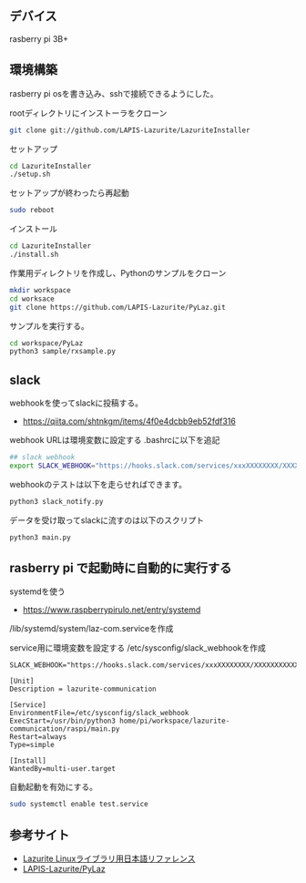 ## デバイス
rasberry pi 3B+

## 環境構築
rasberry pi osを書き込み、sshで接続できるようにした。

rootディレクトリにインストーラをクローン
```bash
git clone git://github.com/LAPIS-Lazurite/LazuriteInstaller
```

セットアップ
```bash
cd LazuriteInstaller
./setup.sh
```

セットアップが終わったら再起動
```bash
sudo reboot
```

インストール
```bash
cd LazuriteInstaller
./install.sh
```

作業用ディレクトリを作成し、Pythonのサンプルをクローン
```bash
mkdir workspace
cd worksace
git clone https://github.com/LAPIS-Lazurite/PyLaz.git
```


サンプルを実行する。
```bash
cd workspace/PyLaz
python3 sample/rxsample.py
```
## slack
webhookを使ってslackに投稿する。
- https://qiita.com/shtnkgm/items/4f0e4dcbb9eb52fdf316

webhook URLは環境変数に設定する
.bashrcに以下を追記
```bash
## slack webhook
export SLACK_WEBHOOK="https://hooks.slack.com/services/xxxXXXXXXXX/XXXXXXXXXXX/XXXXXXXXXXXXXXXXXXXXXXXX"
```

webhookのテストは以下を走らせればできます。
```bash
python3 slack_notify.py
```

データを受け取ってslackに流すのは以下のスクリプト
```bash
python3 main.py
```

## rasberry pi で起動時に自動的に実行する
systemdを使う
- https://www.raspberrypirulo.net/entry/systemd

/lib/systemd/system/laz-com.serviceを作成

service用に環境変数を設定する
/etc/sysconfig/slack_webhookを作成
``` 
SLACK_WEBHOOK="https://hooks.slack.com/services/xxxXXXXXXXX/XXXXXXXXXXX/XXXXXXXXXXXXXXXXXXXXXXXX"
```

```laz-com.service
[Unit]
Description = lazurite-communication

[Service]
EnvironmentFile=/etc/sysconfig/slack_webhook
ExecStart=/usr/bin/python3 home/pi/workspace/lazurite-communication/raspi/main.py
Restart=always
Type=simple

[Install]
WantedBy=multi-user.target
```

自動起動を有効にする。
```bash
sudo systemctl enable test.service
```

## 参考サイト
- [Lazurite Linuxライブラリ用日本語リファレンス](https://www.lapis-tech.com/lazurite-jp/contents/gateway/reference/default.html)
- [LAPIS-Lazurite/PyLaz](https://github.com/LAPIS-Lazurite/PyLaz)
